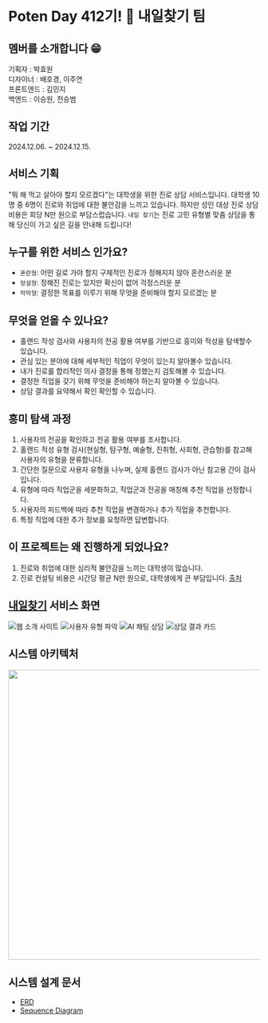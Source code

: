 # Poten Day 412기! 🐤 내일찾기 팀

## 멤버를 소개합니다 😁
기획자 : 박효원  
디자이너 : 배호경, 이주연  
프론트엔드 : 김민지  
백엔드 : 이승원, 전승범<br>

## 작업 기간
2024.12.06. ~ 2024.12.15.

## 서비스 기획
"뭐 해 먹고 살아야 할지 모르겠다"는 대학생을 위한 진로 상담 서비스입니다.
대학생 10명 중 6명이 진로와 취업에 대한 불안감을 느끼고 있습니다.
하지만 성인 대상 진로 상담 비용은 회당 N만 원으로 부담스럽습니다.
`내일 찾기`는 진로 고민 유형별 맞춤 상담을 통해 당신이 가고 싶은 길을 안내해 드립니다!

## 누구를 위한 서비스 인가요?
- `혼란형`: 어떤 길로 가야 할지 구체적인 진로가 정해지지 않아 혼란스러운 분
- `망설형`: 정해진 진로는 있지만 확신이 없어 걱정스러운 분
- `막막형`: 결정한 목표를 이루기 위해 무엇을 준비해야 할지 모르겠는 분

## 무엇을 얻을 수 있나요?
- 홀랜드 작성 검사와 사용자의 전공 활용 여부를 기반으로 흥미와 적성을 탐색할수 있습니다.
- 관심 있는 분야에 대해 세부적인 직업이 무엇이 있는지 알아볼수 있습니다.
- 내가 진로를 합리적인 의사 결정을 통해 정했는지 검토해볼 수 있습니다.
- 결정한 직업을 갖기 위해 무엇을 준비해야 하는지 알아볼 수 있습니다.
- 상담 결과를 요약해서 확인 확인할 수 있습니다.

## 흥미 탐색 과정
1. 사용자의 전공을 확인하고 전공 활용 여부를 조사합니다.
2. 홀랜드 적성 유형 검사(현실형, 탐구형, 예술형, 진취형, 사회형, 관습형)를 참고해 사용자의 유형을 분류합니다.  
3. 간단한 질문으로 사용자 유형을 나누며, 실제 홀랜드 검사가 아닌 참고용 간이 검사입니다. 
4. 유형에 따라 직업군을 세분화하고, 직업군과 전공을 매칭해 추천 직업을 선정합니다.
5. 사용자의 피드백에 따라 추천 직업을 변경하거나 추가 직업을 추천합니다.
6. 특정 직업에 대한 추가 정보를 요청하면 답변합니다.

## 이 프로젝트는 왜 진행하게 되었나요?
1. 진로와 취업에 대한 심리적 불안감을 느끼는 대학생이 많습니다.
2. 진로 컨설팅 비용은 시간당 평균 N만 원으로, 대학생에게 큰 부담입니다.
   [출처](http://www.gokmu.com/news/article.html?no=16304)


## [내일찾기](https://find-your-day.duckdns.org/home) 서비스 화면
![웹 소개 사이트](https://github.com/user-attachments/assets/2ef75f7f-945a-4077-a8f7-14ec8142092f)
![사용자 유형 파악](https://github.com/user-attachments/assets/e68cac24-7471-457c-9df8-59ad663b13c7)
![AI 채팅 상담](https://github.com/user-attachments/assets/0baa4a75-0124-4af2-b231-ef3e57aaf9af)
![상담 결과 카드](https://github.com/user-attachments/assets/99d66db0-0a39-4888-8254-61d8d6a37762)


## 시스템 아키텍처
<img src="https://github.com/user-attachments/assets/1f903a09-3cb9-49fe-8f87-42fd94792ba7" width="900" height="580"/>  


## 시스템 설계 문서
- [ERD](https://github.com/future-way/back/blob/main/docs/erd.md)  
- [Sequence Diagram](https://github.com/future-way/back/blob/main/docs/sequence.md)
